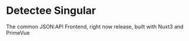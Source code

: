 # Detectee Singular

The common JSON:API Frontend, right now release, built with Nuxt3 and PrimeVue
